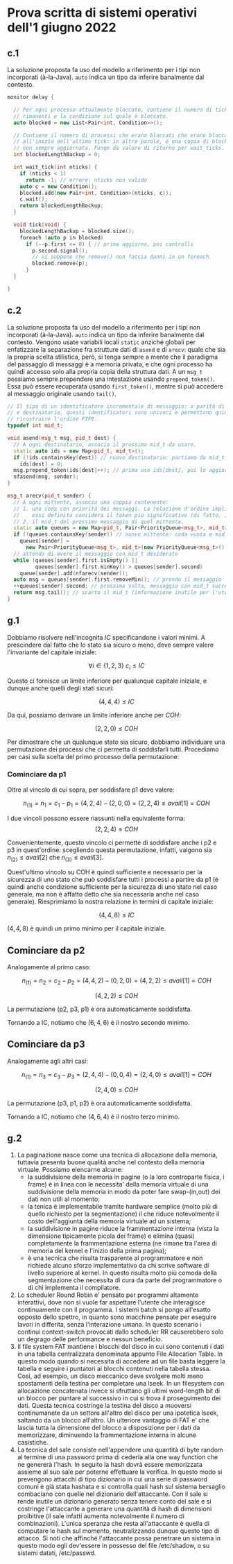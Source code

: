 # Prova scritta di sistemi operativi dell'1 giugno 2022

## c.1

La soluzione proposta fa uso del modello a riferimento per i tipi non
incorporati (à-la-Java). `auto` indica un tipo da inferire banalmente dal
contesto.

```cpp
monitor delay {

  // Per ogni processo attualmente bloccato, contiene il numero di tick
  // rimanenti e la condizione sul quale è bloccato.
  auto blocked = new List<Pair<int, Condition>>();

  // Contiene il numero di processi che erano bloccati che erano bloccati
  // all'inizio dell'ultimo tick: in altre parole, è una copia di blocked.size()
  // non sempre aggiornata. Funge da valore di ritorno per wait_ticks.
  int blockedLengthBackup = 0;

  int wait_tick(int nticks) {
    if (nticks < 1)
      return -1; // errore: nticks non valido
    auto c = new Condition();
    blocked.add(new Pair<int, Condition>(nticks, c));
    c.wait();
    return blockedLengthBackup;
  }

  void tick(void) {
    blockedLengthBackup = blocked.size();
    foreach (auto p in blocked)
      if (--p.first <= 0) { // prima aggiorno, poi controllo
        p.second.signal();
        // si suppone che remove() non faccia danni in un foreach
        blocked.remove(p);
      }
  }

}
```

## c.2

La soluzione proposta fa uso del modello a riferimento per i tipi non
incorporati (à-la-Java). `auto` indica un tipo da inferire banalmente dal
contesto. Vengono usate variabili locali `static` anziché globali per
enfatizzare la separazione fra strutture dati di `asend` e di `arecv`: quale che
sia la propria scelta stilistica, però, si tenga sempre a mente che il paradigma
del passaggio di messaggi è a memoria privata, e che ogni processo ha quindi
accesso solo alla propria copia della struttura dati. A un `msg_t` possiamo
sempre prependere una intestazione usando `prepend_token()`. Essa può essere
recuperata usando `first_token()`, mentre si può accedere al messaggio originale
usando `tail()`.

```cpp
// Il tipo di un identificatore incrementale di messaggio: a parità di mittente
// e destinatario, questi identificatori sono univoci e permettono quindi di
// ricostruire l'ordine FIFO.
typedef int mid_t;

void asend(msg_t msg, pid_t dest) {
  // A ogni destinatario, associa il prossimo mid_t da usare.
  static auto ids = new Map<pid_t, mid_t>();
  if (!ids.containsKey(dest)) // nuovo destinatario: partiamo da mid_t 0
    ids[dest] = 0;
  msg.prepend_token(ids[dest]++); // prima uso ids[dest], poi lo aggiorno
  nfasend(msg, sender);
}

msg_t arecv(pid_t sender) {
  // A ogni mittente, associa una coppia contenente:
  // 1. una coda con priorità dei messaggi. La relazione d'ordine implicita su
  //    essi definita considera il token più significativo (di fatto, il mid_t);
  // 2. il mid_t del prossimo messaggio di quel mittente.
  static auto queues = new Map<pid_t, Pair<PriorityQueue<msg_t>, mid_t>>();
  if (!queues.containsKey(sender)) // nuovo mittente: coda vuota e mid_t 0
    queues[sender] =
      new Pair<PriorityQueue<msg_t>, mid_t>(new PriorityQueue<msg_t>(), 0);
  // attendo di avere il messaggio con mid_t desiderato
  while (queues[sender].first.isEmpty() ||
         queues[sender].first.minKey() > queues[sender].second)
    queue[sender].add(nfarecv(sender));
  auto msg = queues[sender].first.removeMin(); // prendo il messaggio
  ++queues[sender].second; // prossima volta, messaggio con mid_t successivo
  return msg.tail(); // scarto il mid_t (informazione inutile per l'utente)
}
```

## g.1

Dobbiamo risolvere nell'incognita $IC$ specificandone i valori minimi. A
prescindere dal fatto che lo stato sia sicuro o meno, deve sempre valere
l'invariante del capitale iniziale:

$$\forall i \in \{1, 2, 3\} \ c_i \leq IC$$

Questo ci fornisce un limite inferiore per qualunque capitale iniziale, e dunque
anche quelli degli stati sicuri:

$$(4, 4, 4) \leq IC$$

Da qui, possiamo derivare un limite inferiore anche per $COH$:

$$(2, 2, 0) \leq COH$$

Per dimostrare che un qualunque stato sia sicuro, dobbiamo individuare una
permutazione dei processi che ci permetta di soddisfarli tutti. Procediamo per
casi sulla scelta del primo processo della permutazione:

### Cominciare da p1

Oltre al vincolo di cui sopra, per soddisfare p1 deve valere:

$$n_{(1)} = n_1 = c_1 - p_1 = (4, 2, 4) - (2, 0, 0) = (2, 2, 4) \leq avail[1] = COH $$

I due vincoli possono essere riassunti nella equivalente forma:
$$(2, 2, 4) \leq COH$$

Convenientemente, questo vincolo ci permette di soddisfare anche i p2 e p3 in
quest'ordine: scegliendo questa permutazione, infatti, valgono sia
$n_{(2)} \leq avail[2]$ che $n_{(3)} \leq avail[3]$.

Quest'ultimo vincolo su COH è quindi sufficiente e necessario per la sicurezza
di uno stato che può soddisfare tutti i processi a partire da p1 (è quindi anche
condizione sufficiente per la sicurezza di uno stato nel caso generale, ma non è
affatto detto che sia necessaria anche nel caso generale). Riesprimiamo la
nostra relazione in termini di capitale iniziale:

$$(4, 4, 8) \leq IC$$

$(4, 4, 8)$ è quindi un primo minimo per il capitale iniziale.

## Cominciare da p2

Analogamente al primo caso:

$$n_{(1)} = n_2 = c_2 - p_2 = (4, 4, 2) - (0, 2, 0) = (4, 2, 2) \leq avail[1] = COH $$

$$(4, 2, 2) \leq COH$$

La permutazione (p2, p3, p1) è ora automaticamente soddisfatta.

Tornando a IC, notiamo che $(6, 4, 6)$ è il nostro secondo minimo.

## Cominciare da p3

Analogamente agli altri casi:

$$n_{(1)} = n_3 = c_3 - p_3 = (2, 4, 4) - (0, 0, 4) = (2, 4, 0) \leq avail[1] = COH $$

$$(2, 4, 0) \leq COH$$

La permutazione (p3, p1, p2) è ora automaticamente soddisfatta.

Tornando a IC, notiamo che $(4, 6, 4)$ è il nostro terzo minimo.

## g.2

1. La paginazione nasce come una tecnica di allocazione della memoria, tuttavia
   presenta buone qualità anche nel contesto della memoria virtuale. Possiamo
   elencarne alcune:
   - la suddivisione della memoria in pagine (o la loro controparte fisica, i
     frame) è in linea con le necessita' della memoria virtuale di una
     suddivisione della memoria in modo da poter fare swap-(in,out) dei dati non
     utili al momento;
   - la tenica è implementabile tramite hardware semplice (molto più di quello
     richiesto per la segmentazione) il che riduce notevolmente il costo
     dell'aggiunta della memoria virtuale ad un sistema;
   - la suddivisione in pagine riduce la frammentazione interna (vista la
     dimensione tipicamente picola dei frame) e elimina (quasi) completamente la
     frammentazione esterna (ne rimane tra l'area di memoria del kernel e
     l'inizio della prima pagina);
   - è una tecnica che risulta trasparente al programmatore e non richiede
     alcuno sforzo implementativo da chi scrive software di livello superiore al
     kernel.
     In questo risulta molto più comoda della segmentazione che necessita di
     cura da parte del programmatore o di chi implementa il compilatore.
2. Lo scheduler Round Robin e' pensato per programmi altamente interattivi, dove
   non si vuole far aspettare l'utente che interagisce continuamente con il
   programma. I sistemi batch si pongo all'esatto opposto dello spettro, in
   quanto sono macchine pensate per eseguire lavori in differita, senza
   l'interazione umana. In questo scenario i continui context-switch provocati
   dallo scheduler RR causerebbero solo un degrago delle performance e nessun
   beneficio.
3. Il file system FAT mantiene i blocchi del disco in cui sono contenuti i dati
   in una tabella centralizzata denominata appunto File Allocation Table. In
   questo modo quando si necessita di accedere ad un file basta leggere la
   tabella e seguire i puntatori ai blocchi contenuti nella tabella stessa.
   Così, ad esempio, un disco meccanico deve svolgere molti meno spostamenti
   della testina per completare una lseek. In un filesystem con allocazione
   concatenata invece si sfruttano gli ultimi word-length bit di un blocco per
   puntare al successivo in cui si trova il proseguimento dei dati. Questa
   tecnica costringe la testina del disco a muoversi continumanete da un settore
   all'altro del disco per una ipotetica lseek, saltando da un blocco all'altro.
   Un ulteriore vantaggio di FAT e' che lascia tutta la dimensione del blocco a
   disposizione per i dati da memorizzare, diminuendo la frammentazione interna
   in alcune casistiche.
4. La tecnica del sale consiste nell'appendere una quantità di byte random al
   termine di una password prima di cederla alla one way function che ne
   genererà l'hash. In seguito la hash dovrà essere memorizzata assieme al suo
   sale per poterne effettuare la verifica. In questo modo si prevengono
   attacchi di tipo dizionario in cui una serie di password comuni è già stata
   hashata e si controlla quali hash sul sistema bersaglio combaciano con quelle
   nel dizionario dell'attaccante. Con il sale si rende inutile un dizionario
   generato senza tenere conto del sale e si costringe l'attaccante a generare
   una quantità di hash di dimensioni proibitive (il sale infatti aumenta
   notevolmente il numero di combinazioni). L'unica speranza che resta
   all'attaccante è quella di computare le hash sul momento, neutralizzando
   dunque questo tipo di attacco. Si noti che affinché l'attaccante possa
   penetrare un sistema in questo modo egli dev'essere in possesso del file
   /etc/shadow, o su sistemi datati, /etc/passwd.
